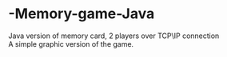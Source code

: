 # -Memory-game-Java
Java version of memory card, 2 players over  TCP\IP connection </br>
A simple graphic version of the game.</br>
